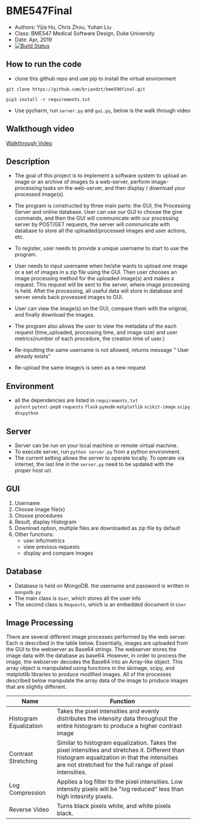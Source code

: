 # BME547Final
- Authors: Yijia Hu, Chris Zhou, Yuhan Liu 
- Class: BME547 Medical Software Design, Duke University
- Date: Apr, 2019
- [![Build Status](https://travis-ci.org/NicolasHu11/BME547Final.svg?branch=master)](https://travis-ci.org/NicolasHu11/BME547Final)

## How to run the code 
- clone this github repo and use pip to install the virtual environment 

`git clone https://github.com/briandzt/bme590final.git`

`pip3 install -r requirements.txt`

- Use pycharm, run  `server.py` and `gui.py`, below is the walk through video 

## Walkthough video
[Walkthrough Video](https://youtu.be/XkqojiIgSjs)

## Description 
- The goal of this project is to implement a software system to upload an image or an archive of images to a web-server, perform image-processing tasks on the web-server, and then display / download your processed image(s). 
- The program is constructed by three main parts: the GUI, the Processing Server and online database. User can use our GUI to choose the give commands, and then the GUI will communicate with our processing server by POST/GET requests, the server will communicate with database to store all the uploaded/processed images and user actions, etc. 

- To register, user needs to provide a unique username to start to use the program. 
- User needs to input username when he/she wants to  upload one image or a set of images in a zip file using the GUI. Then user chooses an image processing method for the uploaded image(s) and makes a request. This request will be sent to the server, where image proceesing is held. Aftet the processing, all useful data will store in database and server sends back provessed images to GUI.
- User can view the image(s) on the GUI, compare them with the original, and finally download the images. 
- The program also allows the user to view the metadata of the each request (time_uploaded, processing time, and image size) and user metrics(number of each procedure, the creation time of user.)

- Re-inputting the same username is not allowed, returns message " User already exists"
- Re-upload the same image/s is seen as a new request

## Environment 
- all the dependencies are listed in `requirements.txt`     
`pytest`
`pytest-pep8`
`requests`
`flask`
`pymodm`
`matplotlib`
`scikit-image`
`scipy`
`dnspython`


## Server

- Server can be run on your local machine or remote virtual machine. 
- To execute server, run `python server.py` from a python environment. 
- The current setting allows the server to operate locally. To operate via internet, the last line in the `server.py`
need to be updated with the proper host url.

## GUI
1. Username 
2. Choose image file(s)
3. Choose procedures
4. Result, display Histogram
5. Download option, multiple files are downloaded as zip file by default
6. Other functions:
    - user info/metrics
    - view previous requests
    - display and compare images

## Database
- Database is held on MongoDB. the username and password is written in `mongodb.py`
- The main class is `User`, which stores all the user info
- The second class is `Requests`, which is an embedded document in `User`



## Image Processing
There are several different image processes performed by the web server. Each is described in the table below. Essentially, images are uploaded from the GUI to the webserver as Base64 strings. The webserver stores the image data with the database as base64. However, in order to process the image, the webserver decodes the Base64 into an Array-like object. This array object is manipulated using functions in the skimage, scipy, and matplotlib libraries to produce modified images. All of the processes described below manipulate the array data of the image to produce images that are slightly different. 

| Name          | Function      |
| ------------- | ------------- |
| Histogram Equalization         | Takes the pixel intensities and evenly distributes the intensity data throughout the entire histogram to produce a higher contrast image |
| Contrast Stretching      | Similar to histogram equalization. Takes the pixel intensities and stretches it. Different than histogram equailzation in that the intensities are not stretched for the full range of pixel intensities. |
| Log Compression | Applies a log filter to the pixel intensities. Low intensity pixels will be "log reduced" less than high intesnity pixels. |
| Reverse Video | Turns black pixels white, and white pixels black. |



